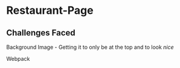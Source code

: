 # Restaurant-Page

## Challenges Faced

Background Image
    - Getting it to only be at the top and to look *nice*

Webpack


